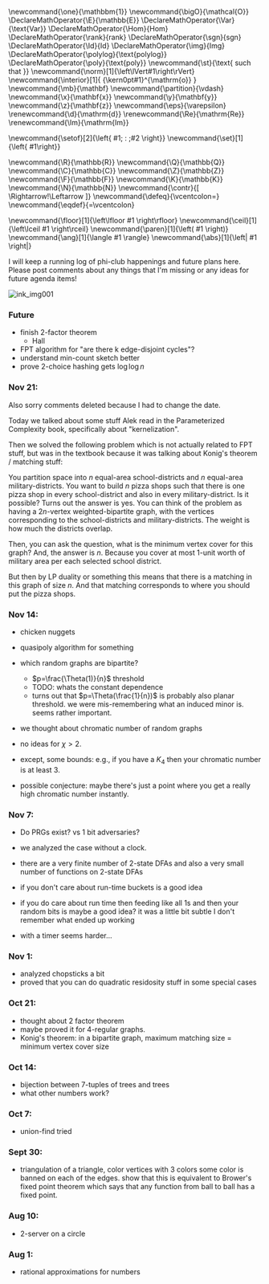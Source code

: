 \newcommand{\one}{\mathbbm{1}}
\newcommand{\bigO}{\mathcal{O}}
\DeclareMathOperator{\E}{\mathbb{E}}
\DeclareMathOperator{\Var}{\text{Var}}
\DeclareMathOperator{\Hom}{Hom}
\DeclareMathOperator{\rank}{rank}
\DeclareMathOperator{\sgn}{sgn}
\DeclareMathOperator{\Id}{Id}
\DeclareMathOperator{\img}{Img}
\DeclareMathOperator{\polylog}{\text{polylog}}
\DeclareMathOperator{\poly}{\text{poly}}
\newcommand{\st}{\text{ such that }}
\newcommand{\norm}[1]{\left\lVert#1\right\rVert}
\newcommand{\interior}[1]{ {\kern0pt#1}^{\mathrm{o}} }
\newcommand{\mb}{\mathbf}
\newcommand{\partition}{\vdash}
\newcommand{\x}{\mathbf{x}}
\newcommand{\y}{\mathbf{y}}
\newcommand{\z}{\mathbf{z}}
\newcommand{\eps}{\varepsilon}
\renewcommand{\d}{\mathrm{d}}
\renewcommand{\Re}{\mathrm{Re}}
\renewcommand{\Im}{\mathrm{Im}}

\newcommand{\setof}[2]{\left\{ #1\; : \;#2 \right\}}
\newcommand{\set}[1]{\left\{ #1\right\}}

\newcommand{\R}{\mathbb{R}}
\newcommand{\Q}{\mathbb{Q}}
\newcommand{\C}{\mathbb{C}}
\newcommand{\Z}{\mathbb{Z}}
\newcommand{\F}{\mathbb{F}}
\newcommand{\K}{\mathbb{K}}
\newcommand{\N}{\mathbb{N}}
\newcommand{\contr}{\[ \Rightarrow\!\Leftarrow \]}
\newcommand{\defeq}{\vcentcolon=}
\newcommand{\eqdef}{=\vcentcolon}

\newcommand{\floor}[1]{\left\lfloor #1 \right\rfloor}
\newcommand{\ceil}[1]{\left\lceil #1 \right\rceil}
\newcommand{\paren}[1]{\left( #1 \right)}
\newcommand{\ang}[1]{\langle #1 \rangle}
\newcommand{\abs}[1]{\left| #1 \right|}


I will keep a running log of phi-club happenings
and future plans here. Please post comments about any things that
I'm missing or any ideas for future agenda items!

![ink_img001](src/images/ink_img001.png)

### Future

- finish 2-factor theorem
  - Hall
- FPT algorithm for "are there k edge-disjoint cycles"?
- understand min-count sketch better
- prove 2-choice hashing gets $\log\log n$

### Nov 21:

Also sorry comments deleted because I had to change the date. 

Today we talked about some stuff Alek read in the Parameterized
Complexity book, specifically about "kernelization". 

Then we solved the following problem which is not actually
related to FPT stuff, but was in the textbook because it was
talking about Konig's theorem / matching stuff:

You partition space into $n$ equal-area school-districts and $n$
equal-area military-districts. You want to build $n$ pizza shops
such that there is one pizza shop in every school-district and
also in every military-district. 
Is it possible?
Turns out the answer is yes. 
You can think of the problem as having a $2n$-vertex
weighted-bipartite graph, with the vertices corresponding to the
school-districts and military-districts. 
The weight is how much the districts overlap. 

Then, you can ask the question, what is the minimum vertex cover
for this graph?
And, the answer is $n$. Because you cover at most $1$-unit worth
of military area per each selected school district. 

But then by LP duality or something this means that there is a
matching in this graph of size $n$.
And that matching corresponds to where you should put the pizza
shops.

### Nov 14:

- chicken nuggets
- quasipoly algorithm for something

- which random graphs are bipartite?
  - $p=\frac{\Theta(1)}{n}$  threshold
  - TODO: whats the constant dependence
  - turns out that $p=\Theta(\frac{1}{n})$ is probably also
      planar threshold. we were mis-remembering what an
      induced minor is. seems rather important.

- we thought about chromatic number of random graphs 
- no ideas for $\chi>2$.
- except, some bounds: e.g., if you have a $K_4$ then your
    chromatic number is at least $3$.
- possible conjecture: maybe there's just a point where you get a
    really high chromatic number instantly.

### Nov 7:

- Do PRGs exist? vs 1 bit adversaries?

- we analyzed the case without a clock. 
- there are a very finite number of 2-state DFAs and also a very
    small number of functions on 2-state DFAs
- if you don't care about run-time buckets is a good idea
- if you do care about run time then feeding like all 1s and then
    your random bits is maybe a good idea? it was a little bit
    subtle I don't remember what ended up working
- with a timer seems harder...

### Nov 1:

- analyzed chopsticks a bit
- proved that you can do quadratic residosity stuff in some
    special cases

### Oct 21:

- thought about 2 factor theorem
- maybe proved it for $4$-regular graphs.
- Konig's theorem: in a bipartite graph, maximum matching size = minimum vertex cover size 

### Oct 14:

- bijection between 7-tuples of trees and trees
- what other numbers work?

### Oct 7: 

- union-find tried 

### Sept 30: 

- triangulation of a triangle, color vertices with 3 colors some color is banned on each of the edges. show that this is equivalent to Brower's fixed point theorem which says that any function from ball to ball has a fixed point. 

### Aug 10:

- 2-server on a circle

### Aug 1: 

- rational approximations for numbers

